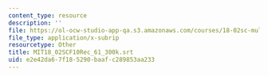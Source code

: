 ```yaml
---
content_type: resource
description: ''
file: https://ol-ocw-studio-app-qa.s3.amazonaws.com/courses/18-02sc-multivariable-calculus-fall-2010/e2e42da67f185290baafc289853aa233_MIT18_02SCF10Rec_61_300k.vtt
file_type: application/x-subrip
resourcetype: Other
title: MIT18_02SCF10Rec_61_300k.srt
uid: e2e42da6-7f18-5290-baaf-c289853aa233
---
```

